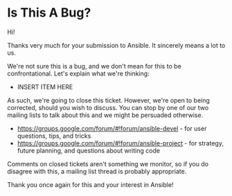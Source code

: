 Is This A Bug?
==============

Hi!

Thanks very much for your submission to Ansible.  It sincerely means a lot to us.

We're not sure this is a bug, and we don't mean for this to be confrontational.  Let's explain what we're thinking:

   * INSERT ITEM HERE

As such, we're going to close this ticket.  However, we're open to being corrected, should you wish to discuss.  You can stop by one of our two mailing lists 
to talk about this and we might be persuaded otherwise.
   
   * https://groups.google.com/forum/#!forum/ansible-devel - for user questions, tips, and tricks
   * https://groups.google.com/forum/#!forum/ansible-project - for strategy, future planning, and questions about writing code

Comments on closed tickets aren't something we monitor, so if you do disagree with this, a mailing list thread is probably appropriate.

Thank you once again for this and your interest in Ansible!

